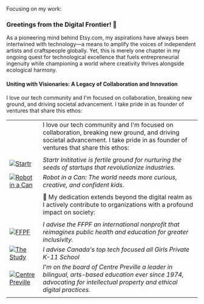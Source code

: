 Focusing on my work:

### Greetings from the Digital Frontier! 🚀

As a pioneering mind behind Etsy.com, my aspirations have always been intertwined with technology—a means to amplify the voices of independent artists and craftspeople globally. Yet, this is merely one chapter in my ongoing quest for technological excellence that fuels entrepreneurial ingenuity while championing a world where creativity thrives alongside ecological harmony.

#### Uniting with Visionaries: A Legacy of Collaboration and Innovation

I love our tech community and I'm focused on collaboration, breaking new ground, and driving societal advancement. I take pride in as founder of ventures that share this ethos:

|   |   |
|---|---|
|   | I love our tech community and I'm focused on collaboration, breaking new ground, and driving societal advancement. I take pride in as founder of ventures that share this ethos:  | 
|   |   |
|[![Startr](https://img.shields.io/badge/Startr-purple?logo=quasar&logoColor=white&style=for-the-badge)](https://startr.ca) | *Startr Inititative is fertile ground for nurturing the seeds of startups that revolutionize industries.* | 
|[![Robot in a Can](https://img.shields.io/badge/Robotinacan-blue?logo=github&logoColor=white&style=for-the-badge)](https://robotinacan.com)   | *Robot in a Can: The world needs more curious, creative, and confident kids.*   | 
|   |   |
|   | 🌿 My dedication extends beyond the digital realm as I actively contribute to organizations with a profound impact on society:  |
|   |   |
| [![FFPF](https://img.shields.io/badge/FFPF-ec1d23?logo=embark&textColor=white&style=for-the-badge)](https://ffpf.org/)  | *I advise the FFPF an international nonprofit that reimagines public health and education for greater inclusivity.* 
| [![The Study](https://img.shields.io/badge/The_Study-purple?logo=sheild&logoColor=white&style=for-the-badge)](https://TheStudy.qc.ca) |  *I advise Canada's top tech focused all Girls Private K-11 School* |
| [![Centre Preville](https://img.shields.io/badge/Centre%20Preville-blue?logo=Adobe%20Premiere%20Pro&logoColor=white&style=for-the-badge)](https://centrepreville.org/) | *I'm on the board of Centre Preville a leader in bilingual, arts-based education ever since 1974, advocating for intellectual property and ethical digital practices.* |
|   |   | 


<!--
**opencoca/opencoca** is a ✨ _special_ ✨ repository because its `README.md` (this file) appears on your GitHub profile.

Here are some ideas to get you started:

- 🔭 I’m currently working on ...
- 🌱 I’m currently learning ...
- 👯 I’m looking to collaborate on ...
- 🤔 I’m looking for help with ...
- 💬 Ask me about ...
- 📫 How to reach me: ...
- 😄 Pronouns: ...
- ⚡ Fun fact: ...
-->
